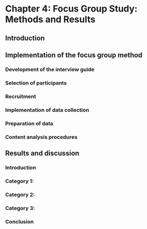 # Chapter 4: Focus Group Study: Methods and Results

## Introduction

## Implementation of the focus group method
###  Development of the interview guide
### Selection of participants
### Recruitment
### Implementation of data collection
### Preparation of data
###  Content analysis procedures

## Results and discussion
### Introduction
### Category 1:
### Category 2:
### Category 3:
### Conclusion

    
    
    
    